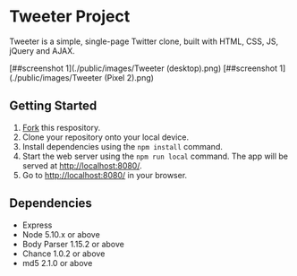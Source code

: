 # Tweeter Project

Tweeter is a simple, single-page Twitter clone, built with HTML, CSS, JS, jQuery and AJAX. 

[##screenshot 1](./public/images/Tweeter (desktop).png)
[##screenshot 1](./public/images/Tweeter (Pixel 2).png)

## Getting Started

1. [Fork](https://docs.github.com/en/repositories/creating-and-managing-repositories/creating-a-repository-from-a-template) this respository.
2. Clone your repository onto your local device.
3. Install dependencies using the `npm install` command.
3. Start the web server using the `npm run local` command. The app will be served at <http://localhost:8080/>.
4. Go to <http://localhost:8080/> in your browser.

## Dependencies

- Express
- Node 5.10.x or above
- Body Parser 1.15.2 or above
- Chance 1.0.2 or above
- md5 2.1.0 or above
